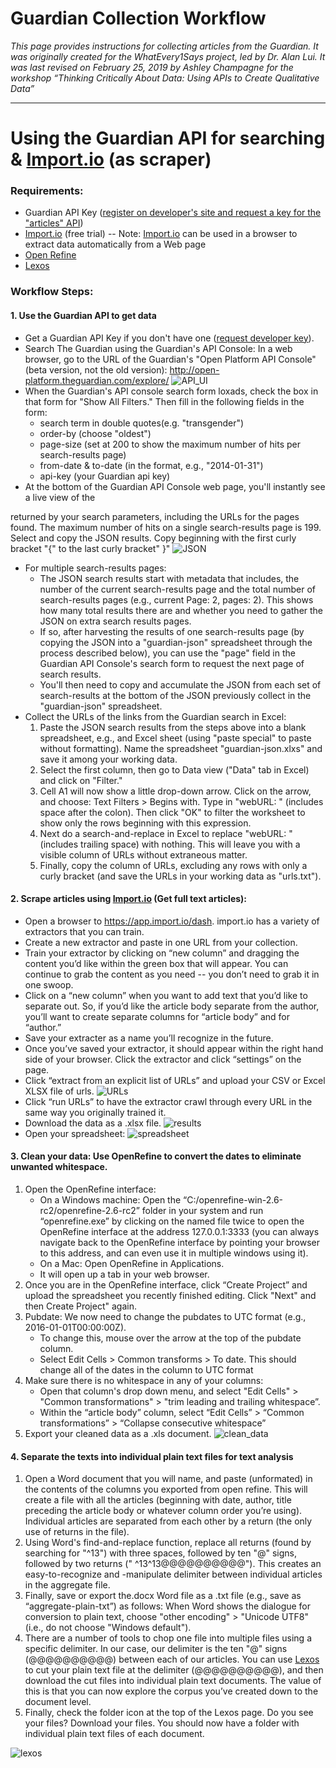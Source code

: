# Guardian Collection Workflow

_This page provides instructions for collecting articles from the Guardian. It was originally created for the WhatEvery1Says project, led by Dr. Alan Lui. It was last revised on February 25, 2019 by Ashley Champagne for the workshop “Thinking Critically About Data: Using APIs to Create Qualitative Data”_

***
# Using the Guardian API for searching & [Import.io](https://www.import.io/) (as scraper) 
### Requirements:
* Guardian API Key ([register on developer's site and request a key for the "articles" API](https://open-platform.theguardian.com/access/)) 
* [Import.io](https://www.import.io/) (free trial) -- Note: [Import.io](https://www.import.io/) can be used in a browser to extract data automatically from a Web page 
* [Open Refine](http://openrefine.org/) 
* [Lexos](http://lexos.wheatoncollege.edu/upload)
### Workflow Steps:
#### 1. Use the Guardian API to get data
* Get a Guardian API Key if you don't have one ([request developer key](https://open-platform.theguardian.com/access/)).
* Search The Guardian using the Guardian's API Console: 
    In a web browser, go to the URL of the Guardian's "Open Platform API Console" (beta version, not the old version): <http://open-platform.theguardian.com/explore/>
    ![[API_UI](Images/Guardian/Guardian_API_UI.png)](http://open-platform.theguardian.com/explore/)
* When the Guardian's API console search form loxads, check the box in that form for "Show All Filters."  Then fill in the following fields in the form:
    * search term in double quotes(e.g. "transgender")
    * order-by (choose "oldest")
    * page-size (set at 200 to show the maximum number of hits per search-results page)
    * from-date & to-date (in the format, e.g., "2014-01-31")
    * api-key (your Guardian api key)
* At the bottom of the Guardian API Console web page, you'll instantly see a live view of the 

returned by your search parameters, including the URLs for the pages found.  The maximum number of hits on a single search-results page is 199. Select and copy the JSON results. Copy beginning with the first curly bracket "{"  to the last curly bracket" }"
![JSON](Images/Guardian/Guardian_JSON.png)
* For multiple search-results pages:
    * The JSON search results start with metadata that includes, the number of the current search-results page and the total number of search-results pages (e.g., current Page: 2, pages: 2). This shows how many total results there are and whether you need to gather the JSON on extra search results pages.
    * If so, after harvesting the results of one search-results page (by copying the JSON into a "guardian-json" spreadsheet through the process described below), you can use the "page" field in the Guardian API Console's search form to request the next page of search results.
    * You'll then need to copy and accumulate the JSON from each set of search-results at the bottom of the JSON previously collect in the "guardian-json" spreadsheet.
* Collect the URLs of the links from the Guardian search in Excel:
    1. Paste the JSON search results from the steps above into a blank spreadsheet, e.g., and Excel sheet (using "paste special" to paste without formatting). Name the spreadsheet "guardian-json.xlxs" and save it among your working data. 
    2. Select the first column, then go to Data view ("Data" tab in Excel) and click on "Filter." 
    3. Cell A1 will now show a little drop-down arrow.  Click on the arrow, and choose: Text Filters > Begins with.  Type in "webURL: " (includes space after the colon). Then click "OK" to filter the worksheet to show only the rows beginning with this expression.
    4. Next do a search-and-replace in Excel to replace "webURL: " (includes trailing space) with nothing. This will leave you with a visible column of URLs without extraneous matter.
    5. Finally, copy the column of URLs, excluding any rows with only a curly bracket (and save the URLs in your working data as "urls.txt").
#### 2. Scrape articles using [Import.io](https://www.import.io/) (Get full text articles):
* Open a browser to <https://app.import.io/dash>. import.io has a variety of extractors that you can train. 
* Create a new extractor and paste in one URL from your collection.
* Train your extractor by clicking on “new column” and dragging the content you’d like within the green box that will appear. You can continue to grab the content as you need -- you don’t need to grab it in one swoop. 
* Click on a “new column” when you want to add text that you’d like to separate out. So, if you’d like the article body separate from the author, you’ll want to create separate columns for “article body” and for “author.” 
* Save your extracter as a name you’ll recognize in the future.
* Once you’ve saved your extractor, it should appear within the right hand side of your browser. Click the extractor and click “settings” on the page.
* Click “extract from an explicit list of URLs” and upload your CSV or Excel XLSX file of urls. 
![URLs](Images/Guardian/import.io_urls.png)
* Click “run URLs” to have the extractor crawl through every URL in the same way you originally trained it.
* Download the data as a .xlsx file.
![results](Images/Guardian/import.io_results.png)
* Open your spreadsheet:
![spreadsheet](Images/Guardian/spreadsheet.png)
#### 3. Clean your data: Use OpenRefine to convert the dates to eliminate unwanted whitespace.
1. Open the OpenRefine interface:
    * On a Windows machine: Open the “C:/openrefine-win-2.6-rc2/openrefine-2.6-rc2” folder in your system and run “openrefine.exe” by clicking on the named file twice to open the OpenRefine interface at the address 127.0.0.1:3333 (you can always navigate back to the OpenRefine interface by pointing your browser to this address, and can even use it in multiple windows using it).
    * On a Mac: Open OpenRefine in Applications.
    * It will open up a tab in your web browser. 
2. Once you are in the OpenRefine interface, click “Create Project” and upload the spreadsheet you recently finished editing. Click "Next" and then Create Project" again.
3. Pubdate: We now need to change the pubdates to UTC format (e.g., 2016-01-01T00:00:00Z).
    * To change this, mouse over the arrow at the top of the pubdate column. 
    * Select Edit Cells > Common transforms > To date. This should change all of the dates in the column to UTC format
4. Make sure there is no whitespace in any of your columns:
    * Open that column's drop down menu, and select "Edit Cells" > "Common transformations" > "trim leading and trailing whitespace”. 
    * Within the “article body” column, select “Edit Cells” > “Common transformations” > “Collapse consecutive whitespace”
5. Export your cleaned data as a .xls document. 
![clean_data](Images/Guardian/clean_data.png)

#### 4. Separate the texts into individual plain text files for text analysis 

1. Open a Word document that you will name, and paste (unformated) in the contents of the columns you exported from open refine. This will create a file with all the articles (beginning with date, author, title preceding the article body or whatever column order you’re using). Individual articles are separated from each other by a return (the only use of returns in the file).  
1. Using Word's find-and-replace function, replace all returns (found by searching for "^13") with three spaces, followed by ten "@" signs, followed by two returns ("   ^13^13@@@@@@@@@@").  This creates an easy-to-recognize and -manipulate delimiter between individual articles in the aggregate file. 
1. Finally, save or export the.docx Word file as a .txt file (e.g., save as “aggregate-plain-txt”) as follows: 
When Word shows the dialogue for conversion to plain text, choose "other encoding" > "Unicode UTF8" (i.e., do not choose "Windows default").
1. There are a number of tools to chop one file into multiple files using a specific delimiter. In our case, our delimiter is the ten "@" signs (@@@@@@@@@@) between each of our articles. 
You can use [Lexos](http://lexos.wheatoncollege.edu/upload) to cut your plain text file at the delimiter (@@@@@@@@@@), and then download the cut files into individual plain text documents. The value of this is that you can now explore the corpus you’ve created down to the document level. 
1. Finally, check the folder icon at the top of the Lexos page. Do you see your files? Download your files. You should now have a folder with individual plain text files of each document. 

![lexos](Images/Guardian/lexos.png)
